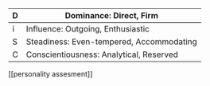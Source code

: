 
| D   | Dominance: Direct, Firm                  |
| --- | ---------------------------------------- |
| i   | Influence: Outgoing, Enthusiastic        |
| S   | Steadiness: Even-tempered, Accommodating |
| C   | Conscientiousness: Analytical, Reserved  |
[[personality assesment]]
